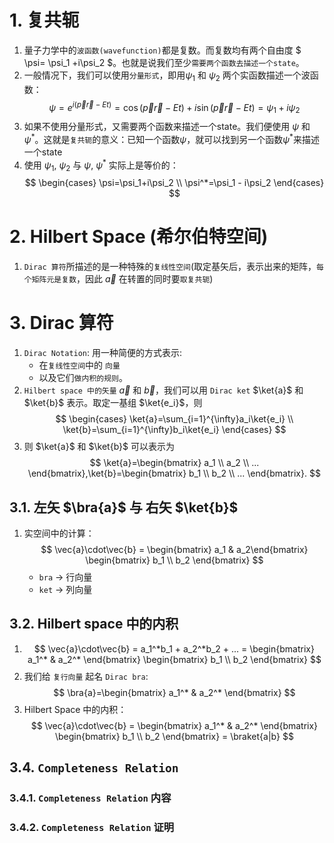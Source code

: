 <!--
 * @Author: Uper 41718895+Hyliu-BUAA@users.noreply.github.com
 * @Date: 2022-06-11 12:20:02
 * @LastEditors: Uper 41718895+Hyliu-BUAA@users.noreply.github.com
 * @LastEditTime: 2022-06-11 13:09:24
 * @FilePath: /Quantum_Mechanics/qm/3.Dirac算符.md
 * @Description: 这是默认设置,请设置`customMade`, 打开koroFileHeader查看配置 进行设置: https://github.com/OBKoro1/koro1FileHeader/wiki/%E9%85%8D%E7%BD%
-->
# 1. 复共轭
1. 量子力学中的`波函数(wavefunction)`都是复数。而复数均有两个自由度 $ \psi= \psi_1 +i\psi_2 $。也就是说我们至少`需要两个函数去描述一个state`。
2. 一般情况下，我们可以使用`分量形式`，即用$\psi_1$ 和 $\psi_2$ 两个实函数描述一个波函数：$$ \psi = e^{i(\vec{p}\vec{r}-Et)} = \cos{(\vec{p}\vec{r}-Et)} + i\sin{(\vec{p}\vec{r}-Et)} = \psi_1 + i\psi_2 $$
3. 如果不使用分量形式，又需要两个函数来描述一个state。我们便使用 $\psi$ 和 $\psi^*$。这就是`复共轭`的意义：已知一个函数$\psi$，就可以找到另一个函数$\psi^*$来描述一个state
4. 使用 $\psi_1$, $\psi_2$ 与 $\psi$, $\psi^*$ 实际上是等价的：
$$ \begin{cases} \psi=\psi_1+i\psi_2 \\ \psi^*=\psi_1 - i\psi_2 \end{cases} $$


# 2. Hilbert Space (希尔伯特空间)
1. `Dirac 算符`所描述的是一种特殊的`复线性空间`(取定基矢后，表示出来的矩阵，`每个矩阵元是复数`，因此 $\vec{a}$ 在转置的同时要`取复共轭`)


# 3. Dirac 算符
1. `Dirac Notation`: 用一种简便的方式表示:
    - 在`复线性空间`中的 `向量`
    - 以及它们`做内积的规则`。
2. `Hilbert space 中的矢量` $\vec{a}$ 和 $\vec{b}$，我们可以用 `Dirac ket` $\ket{a}$ 和 $\ket{b}$ 表示。取定一基组 $\ket{e_i}$，则
$$ \begin{cases} \ket{a}=\sum_{i=1}^{\infty}a_i\ket{e_i} \\ \ket{b}=\sum_{i=1}^{\infty}b_i\ket{e_i} \end{cases} $$
3. 则 $\ket{a}$ 和 $\ket{b}$ 可以表示为 $$ \ket{a}=\begin{bmatrix} a_1 \\ a_2 \\ ... \end{bmatrix},\ket{b}=\begin{bmatrix} b_1 \\ b_2 \\ ... \end{bmatrix}.  $$

## 3.1. 左矢 $\bra{a}$ 与 右矢 $\ket{b}$
1. 实空间中的计算：$$ \vec{a}\cdot\vec{b} = \begin{bmatrix} a_1 & a_2\end{bmatrix} \begin{bmatrix} b_1 \\ b_2  \end{bmatrix}  $$
    - `bra` -> 行向量
    - `ket` -> 列向量

## 3.2. Hilbert space 中的内积
1. $$ \vec{a}\cdot\vec{b} = a_1^*b_1 + a_2^*b_2 + ... = \begin{bmatrix} a_1^* & a_2^* \end{bmatrix} \begin{bmatrix} b_1 \\ b_2 \end{bmatrix} $$
2. 我们给 `复行向量` 起名 `Dirac bra`: $$ \bra{a}=\begin{bmatrix} a_1^* & a_2^* \end{bmatrix} $$
3. Hilbert Space 中的内积：$$ \vec{a}\cdot\vec{b} = \begin{bmatrix} a_1^* & a_2^* \end{bmatrix} \begin{bmatrix} b_1 \\ b_2 \end{bmatrix} = \braket{a|b} $$


## 3.4. `Completeness Relation`
### 3.4.1. `Completeness Relation` 内容


### 3.4.2. `Completeness Relation` 证明